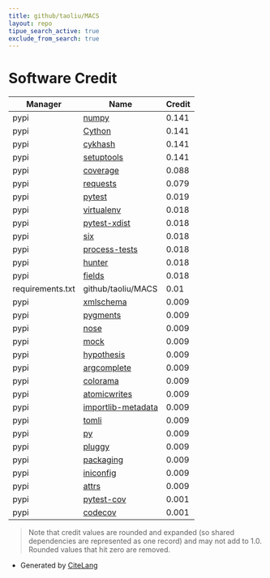 ```yaml
---
title: github/taoliu/MACS
layout: repo
tipue_search_active: true
exclude_from_search: true
---
```

# Software Credit

|Manager|Name|Credit|
|-------|----|------|
|pypi|[numpy](https://www.numpy.org)|0.141|
|pypi|[Cython](http://cython.org/)|0.141|
|pypi|[cykhash](https://github.com/realead/cykhash)|0.141|
|pypi|[setuptools](https://github.com/pypa/setuptools)|0.141|
|pypi|[coverage](https://pypi.org/project/coverage)|0.088|
|pypi|[requests](https://pypi.org/project/requests)|0.079|
|pypi|[pytest](https://docs.pytest.org/en/latest/)|0.019|
|pypi|[virtualenv](https://pypi.org/project/virtualenv)|0.018|
|pypi|[pytest-xdist](https://pypi.org/project/pytest-xdist)|0.018|
|pypi|[six](https://pypi.org/project/six)|0.018|
|pypi|[process-tests](https://pypi.org/project/process-tests)|0.018|
|pypi|[hunter](https://pypi.org/project/hunter)|0.018|
|pypi|[fields](https://pypi.org/project/fields)|0.018|
|requirements.txt|github/taoliu/MACS|0.01|
|pypi|[xmlschema](https://github.com/sissaschool/xmlschema)|0.009|
|pypi|[pygments](https://pypi.org/project/pygments)|0.009|
|pypi|[nose](https://pypi.org/project/nose)|0.009|
|pypi|[mock](https://pypi.org/project/mock)|0.009|
|pypi|[hypothesis](https://pypi.org/project/hypothesis)|0.009|
|pypi|[argcomplete](https://pypi.org/project/argcomplete)|0.009|
|pypi|[colorama](https://pypi.org/project/colorama)|0.009|
|pypi|[atomicwrites](https://pypi.org/project/atomicwrites)|0.009|
|pypi|[importlib-metadata](https://pypi.org/project/importlib-metadata)|0.009|
|pypi|[tomli](https://pypi.org/project/tomli)|0.009|
|pypi|[py](https://pypi.org/project/py)|0.009|
|pypi|[pluggy](https://pypi.org/project/pluggy)|0.009|
|pypi|[packaging](https://pypi.org/project/packaging)|0.009|
|pypi|[iniconfig](https://pypi.org/project/iniconfig)|0.009|
|pypi|[attrs](https://pypi.org/project/attrs)|0.009|
|pypi|[pytest-cov](https://github.com/pytest-dev/pytest-cov)|0.001|
|pypi|[codecov](https://github.com/codecov/codecov-python)|0.001|


> Note that credit values are rounded and expanded (so shared dependencies are represented as one record) and may not add to 1.0. Rounded values that hit zero are removed.


- Generated by [CiteLang](https://github.com/vsoch/citelang)
